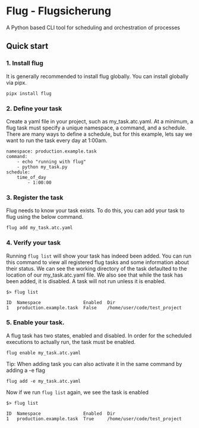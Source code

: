 # Flug - Flugsicherung
A Python based CLI tool for scheduling and orchestration of processes

## Quick start

### 1. Install flug
It is generally recommended to install flug globally. You can install globally via pipx.
```
pipx install flug
```

### 2. Define your task
Create a yaml file in your project, such as my_task.atc.yaml. At a minimum, a flug task must specify a unique namespace, a command, and a schedule. There are many ways to define a schedule, but for this example, lets say we want to run the task every day at 1:00am.
```
namespace: production.example.task
command:
    - echo "running with flug"
    - python my_task.py
schedule:
    time_of_day
        - 1:00:00
```

### 3. Register the task
Flug needs to know your task exists. To do this, you can add your task to flug using the below command.
```
flug add my_task.atc.yaml
```

### 4. Verify your task
Running `flug list` will show your task has indeed been added. You can run this command to view all registered flug tasks and some information about their status. We can see the working directory of the task defaulted to the location of our my_task.atc.yaml file. We also see that while the task has been added, it is disabled. A task will not run unless it is enabled.
```
$> flug list

ID  Namespace                Enabled  Dir                     
1   production.example.task  False    /home/user/code/test_project
```

### 5. Enable your task.
A flug task has two states, enabled and disabled. In order for the scheduled executions to actually run, the task must be enabled.
```
flug enable my_task.atc.yaml
```

Tip: When adding task you can also activate it in the same command by adding a -e flag
```
flug add -e my_task.atc.yaml
```

Now if we run `flug list` again, we see the task is enabled
```
$> flug list

ID  Namespace                Enabled  Dir                     
1   production.example.task  True     /home/user/code/test_project
```
